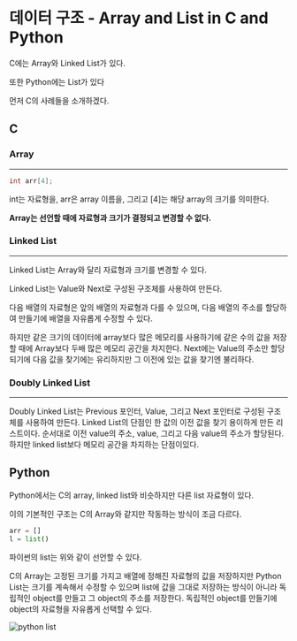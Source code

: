 # 데이터 구조 - Array and List in C and Python

C에는 Array와 Linked List가 있다.

또한 Python에는 List가 있다

먼저 C의 사례들을 소개하겠다.

## C

### Array
---

```c
int arr[4];
```
int는 자료형을, arr은 array 이름을, 그리고 [4]는 해당 array의 크기를 의미한다.

**Array는 선언할 때에 자료형과 크기가 결정되고 변경할 수 없다.**

### Linked List
---
Linked List는 Array와 달리 자료형과 크기를 변경할 수 있다.

Linked List는 Value와 Next로 구성된 구조체를 사용하여 만든다.

다음 배열의 자료형은 앞의 배열의 자료형과 다를 수 있으며, 다음 배열의 주소를 할당하여 만들기에 배열을 자유롭게 수정할 수 있다. 

하지만 같은 크기의 데이터에 array보다 많은 메모리를 사용하기에 같은 수의 값을 저장할 때에 Array보다 두배 많은 메모리 공간을 차지한다. Next에는 Value의 주소만 할당되기에 다음 값을 찾기에는 유리하지만 그 이전에 있는 값을 찾기엔 불리하다.

### Doubly Linked List
---
Doubly Linked List는 Previous 포인터, Value, 그리고 Next 포인터로 구성된 구조체를 사용하여 만든다. Linked List의 단점인 한 값의 이전 값을 찾기 용이하게 만든 리스트이다. 순서대로 이전 value의 주소, value, 그리고 다음 value의 주소가 할당된다. 하지만 linked list보다 메모리 공간을 차지하는 단점이있다.

## Python

Python에서는 C의 array, linked list와 비슷하지만 다른 list 자료형이 있다.

이의 기본적인 구조는 C의 Array와 같지만 작동하는 방식이 조금 다르다.

```python
arr = []
l = list()
```
파이썬의 list는 위와 같이 선언할 수 있다.

C의 Array는 고정된 크기를 가지고 배열에 정해진 자료형의 값을 저장하지만 Python List는 크기를 계속해서 수정할 수 있으며 list에 값을 그대로 저장하는 방식이 아니라 독립적인 object를 만들고 그 object의 주소를 저장한다.
독립적인 object를 만들기에 object의 자료형을 자유롭게 선택할 수 있다.

<image src="https://img1.daumcdn.net/thumb/R1280x0/?scode=mtistory2&fname=https%3A%2F%2Fblog.kakaocdn.net%2Fdn%2FbiBuQ8%2Fbtslw75X9rR%2FDk9cfnN0Qc5Nqk9xqwI5Sk%2Fimg.png" alt="python list">
